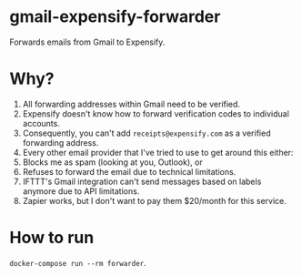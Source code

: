 # gmail-expensify-forwarder

Forwards emails from Gmail to Expensify.

# Why?

1. All forwarding addresses within Gmail need to be verified.
2. Expensify doesn't know how to forward verification codes to individual accounts.
3. Consequently, you can't add `receipts@expensify.com` as a verified forwarding address.
4. Every other email provider that I've tried to use to get around this either:
  1. Blocks me as spam (looking at you, Outlook), or
  2. Refuses to forward the email due to technical limitations.
5. IFTTT's Gmail integration can't send messages based on labels anymore due to API
  limitations.
6. Zapier works, but I don't want to pay them $20/month for this service.

# How to run

`docker-compose run --rm forwarder`.
